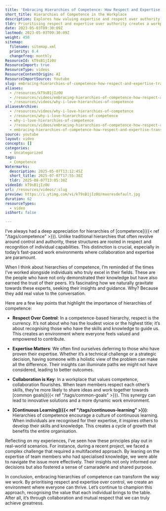 ```yaml
---
title: 'Embracing Hierarchies of Competence: How Respect and Expertise Transform Workplaces'
short_title: Hierarchies of Competence in the Workplace
description: Explores how valuing expertise and respect over authority fosters collaboration, continuous learning, and better outcomes in modern workplaces through competence-based hierarchies.
tldr: Prioritising respect and expertise over authority creates a workplace where skilled team members are valued, leading to better collaboration, more innovative solutions, and a culture of continuous learning. Recognising and leveraging individual strengths helps teams solve complex problems more effectively. Development managers should foster environments that reward competence and encourage knowledge sharing to drive team and organisational success.
date: 2023-05-03T09:30:09Z
lastmod: 2023-05-03T09:30:09Z
weight: 450
sitemap:
  filename: sitemap.xml
  priority: 0.4
  changefreq: monthly
ResourceId: kT9sB1jIz0U
ResourceImport: true
ResourceType: videos
ResourceContentOrigin: AI
ResourceImportSource: Youtube
slug: embracing-hierarchies-of-competence-how-respect-and-expertise-transform-workplaces
aliases:
  - /resources/kT9sB1jIz0U
  - /resources/videos/embracing-hierarchies-of-competence-how-respect-and-expertise-transform-workplaces
  - /resources/videos/why-i-love-hierarchies-of-competence
aliasesArchive:
  - /resources/videos/why-i-love-hierarchies-of-competence
  - /resources/why-i-love-hierarchies-of-competence
  - why-i-love-hierarchies-of-competence
  - /resources/videos/embracing-hierarchies-of-competence-how-respect-and-expertise-transform-workplaces
  - embracing-hierarchies-of-competence-how-respect-and-expertise-transform-workplaces
source: youtube
layout: video
concepts: []
categories:
  - Uncategorized
tags:
  - Competence
Watermarks:
  description: 2025-05-07T13:12:45Z
  short_title: 2025-07-07T17:55:30Z
  tldr: 2025-08-07T13:05:38Z
videoId: kT9sB1jIz0U
url: /resources/videos/:slug
preview: https://i.ytimg.com/vi/kT9sB1jIz0U/maxresdefault.jpg
duration: 62
resourceTypes:
  - video
isShort: false

---
```

I’ve always had a deep appreciation for hierarchies of [competence]({{< ref "/tags/competence" >}}). Unlike traditional hierarchies that often revolve around control and authority, these structures are rooted in respect and recognition of individual capabilities. This distinction is crucial, especially in today’s fast-paced work environments where collaboration and expertise are paramount.

When I think about hierarchies of competence, I’m reminded of the times I’ve worked alongside individuals who truly excel in their fields. These are the people who have not only demonstrated their knowledge but have also earned the trust of their peers. It’s fascinating how we naturally gravitate towards these experts, seeking their insights and guidance. Why? Because they add real value to the conversation.

Here are a few key points that highlight the importance of hierarchies of competence:

- **Respect Over Control**: In a competence-based hierarchy, respect is the currency. It’s not about who has the loudest voice or the highest title; it’s about recognising those who have the skills and knowledge to guide us. This creates an environment where everyone feels valued and empowered to contribute.

- **Expertise Matters**: We often find ourselves deferring to those who have proven their expertise. Whether it’s a technical challenge or a strategic decision, having someone with a holistic view of the problem can make all the difference. Their insights can illuminate paths we might not have considered, leading to better outcomes.

- **Collaboration is Key**: In a workplace that values competence, collaboration flourishes. When team members respect each other’s skills, they’re more likely to share ideas and work together towards [common goals]({{< ref "/tags/common-goals" >}}). This synergy can lead to innovative solutions and a more dynamic work environment.

- **[Continuous Learning]({{< ref "/tags/continuous-learning" >}})**: Hierarchies of competence encourage a culture of continuous learning. When individuals are recognised for their expertise, it inspires others to develop their skills and knowledge. This creates a cycle of growth that benefits the entire organisation.

Reflecting on my experiences, I’ve seen how these principles play out in real-world scenarios. For instance, during a recent project, we faced a complex challenge that required a multifaceted approach. By leaning on the expertise of team members who had specialised knowledge, we were able to navigate the issue more effectively. Their insights not only informed our decisions but also fostered a sense of camaraderie and shared purpose.

In conclusion, embracing hierarchies of competence can transform the way we work. By prioritising respect and expertise over control, we create an environment where everyone can thrive. Let’s continue to champion this approach, recognising the value that each individual brings to the table. After all, it’s through collaboration and mutual respect that we can truly achieve greatness.
